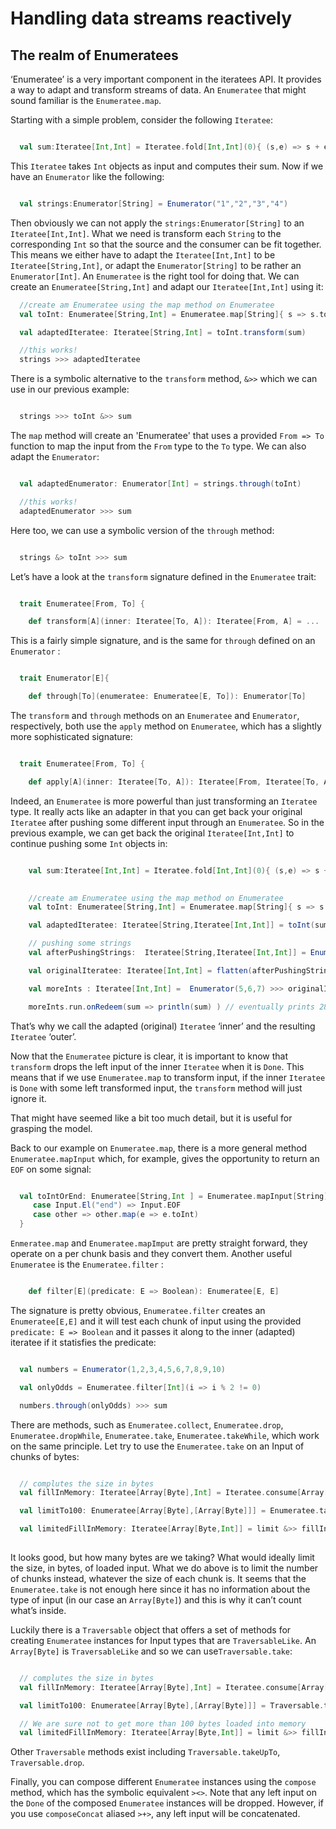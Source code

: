 # Handling data streams reactively

## The realm of Enumeratees

‘Enumeratee’ is a very important component in the iteratees API. It provides a way to adapt and transform streams of data. An `Enumeratee` that might sound familiar is the `Enumeratee.map`.

Starting with a simple problem, consider the following `Iteratee`:

```scala

  val sum:Iteratee[Int,Int] = Iteratee.fold[Int,Int](0){ (s,e) => s + e }

```

This `Iteratee` takes `Int` objects as input and computes their sum. Now if we have an `Enumerator` like the following:

```scala

  val strings:Enumerator[String] = Enumerator("1","2","3","4")

```

Then obviously we can not apply the `strings:Enumerator[String]` to an `Iteratee[Int,Int]`. What we need is transform each `String` to the corresponding `Int` so that the source and the consumer can be fit together. This means we either have to adapt the `Iteratee[Int,Int]` to be `Iteratee[String,Int]`, or adapt the `Enumerator[String]` to be rather an `Enumerator[Int]`.
An `Enumeratee` is the right tool for doing that. We can create an `Enumeratee[String,Int]` and adapt our `Iteratee[Int,Int]` using it:

```scala
  //create am Enumeratee using the map method on Enumeratee
  val toInt: Enumeratee[String,Int] = Enumeratee.map[String]{ s => s.toInt } 

  val adaptedIteratee: Iteratee[String,Int] = toInt.transform(sum)

  //this works!
  strings >>> adaptedIteratee

```
There is a symbolic alternative to the `transform` method, `&>>` which we can use in our previous example:

```scala

  strings >>> toInt &>> sum 

```

The `map` method will create an 'Enumeratee' that uses a provided `From => To` function to map the input from the `From` type to the `To` type. We can also adapt the `Enumerator`:

```scala

  val adaptedEnumerator: Enumerator[Int] = strings.through(toInt)

  //this works!
  adaptedEnumerator >>> sum

```

Here too, we can use a symbolic version of the `through` method:

```scala

  strings &> toInt >>> sum

```

Let’s have a look at the `transform` signature defined in the `Enumeratee` trait:

```scala

  trait Enumeratee[From, To] {

    def transform[A](inner: Iteratee[To, A]): Iteratee[From, A] = ...

```

This is a fairly simple signature, and is the same for `through` defined on an `Enumerator` :

```scala

  trait Enumerator[E]{

    def through[To](enumeratee: Enumeratee[E, To]): Enumerator[To] 

```

The `transform` and `through` methods on an `Enumeratee` and `Enumerator`, respectively, both use the `apply` method on `Enumeratee`, which has a slightly more sophisticated signature:

```scala

  trait Enumeratee[From, To] {

    def apply[A](inner: Iteratee[To, A]): Iteratee[From, Iteratee[To, A]] = ...

```

Indeed, an `Enumeratee` is more powerful than just transforming an `Iteratee` type. It really acts like an adapter in that you can get back your original `Iteratee` after pushing some different input through an `Enumeratee`. So in the previous example, we can get back the original `Iteratee[Int,Int]` to continue pushing some `Int` objects in:

```scala

    val sum:Iteratee[Int,Int] = Iteratee.fold[Int,Int](0){ (s,e) => s + e }
  

    //create am Enumeratee using the map method on Enumeratee
    val toInt: Enumeratee[String,Int] = Enumeratee.map[String]{ s => s.toInt } 

    val adaptedIteratee: Iteratee[String,Iteratee[Int,Int]] = toInt(sum)

    // pushing some strings
    val afterPushingStrings:  Iteratee[String,Iteratee[Int,Int]] = Enumerator("1","2","3","4") >>> adaptedIteratee

    val originalIteratee: Iteratee[Int,Int] = flatten(afterPushingString.run)

    val moreInts : Iteratee[Int,Int] =  Enumerator(5,6,7) >>> originalIteratee

    moreInts.run.onRedeem(sum => println(sum) ) // eventually prints 28

```

That’s why we call the adapted (original) `Iteratee` ‘inner’ and the resulting `Iteratee` ‘outer’.

Now that the `Enumeratee` picture is clear, it is important to know that `transform` drops the left input of the inner `Iteratee` when it is `Done`. This means that if we use `Enumeratee.map` to transform input, if the inner `Iteratee` is `Done` with some left transformed input, the `transform` method will just ignore it.

That might have seemed like a bit too much detail, but it is useful for grasping the model.

Back to our example on `Enumeratee.map`, there is a more general method `Enumeratee.mapInput` which, for example, gives the opportunity to return an `EOF` on some signal:

```scala

  val toIntOrEnd: Enumeratee[String,Int ] = Enumeratee.mapInput[String] {
     case Input.El("end") => Input.EOF
     case other => other.map(e => e.toInt)
  }

```

`Enmeratee.map` and `Enumeratee.mapImput` are pretty straight forward, they operate on a per chunk basis and they convert them. Another useful `Enumeratee` is the `Enumeratee.filter` :

```scala

    def filter[E](predicate: E => Boolean): Enumeratee[E, E]

```

The signature is pretty obvious, `Enumeratee.filter` creates an `Enumeratee[E,E]` and it will test each chunk of input using the provided `predicate: E => Boolean` and it passes it along to the inner (adapted) iteratee if it statisfies the predicate:

```scala

  val numbers = Enumerator(1,2,3,4,5,6,7,8,9,10)

  val onlyOdds = Enumeratee.filter[Int](i => i % 2 != 0)

  numbers.through(onlyOdds) >>> sum

```

There are methods, such as `Enumeratee.collect`, `Enumeratee.drop`, `Enumeratee.dropWhile`, `Enumeratee.take`, `Enumeratee.takeWhile`, which work on the same principle.
Let try to use the `Enumeratee.take` on an Input of chunks of bytes:

```scala

  // complutes the size in bytes
  val fillInMemory: Iteratee[Array[Byte],Int] = Iteratee.consume[Array[Byte]]()

  val limitTo100: Enumeratee[Array[Byte],[Array[Byte]]] = Enumeratee.take[Array[Byte]](100)

  val limitedFillInMemory: Iteratee[Array[Byte,Int]] = limit &>> fillInMemory
  
```

It looks good, but how many bytes are we taking? What would ideally limit the size, in bytes, of loaded input. What we do above is to limit the number of chunks instead, whatever the size of each chunk is. It seems that the `Enumeratee.take` is not enough here since it has no information about the type of input (in our case an `Array[Byte]`) and this is why it can’t count what’s inside.

Luckily there is a `Traversable` object that offers a set of methods for creating `Enumeratee` instances for Input types that are `TraversableLike`. An `Array[Byte]` is `TraversableLike` and so we can use`Traversable.take`:

```scala

  // complutes the size in bytes
  val fillInMemory: Iteratee[Array[Byte],Int] = Iteratee.consume[Array[Byte]]()

  val limitTo100: Enumeratee[Array[Byte],[Array[Byte]]] = Traversable.take[Array[Byte]](100)

  // We are sure not to get more than 100 bytes loaded into memory
  val limitedFillInMemory: Iteratee[Array[Byte,Int]] = limit &>> fillInMemory

```

Other `Traversable` methods exist including `Traversable.takeUpTo`, `Traversable.drop`.

Finally, you can compose different `Enumeratee` instances using the `compose` method, which has the symbolic equivalent `><>`. Note that any left input on the `Done` of the composed `Enumeratee` instances will be dropped. However, if you use `composeConcat` aliased `>+>`, any left input will be concatenated. 
